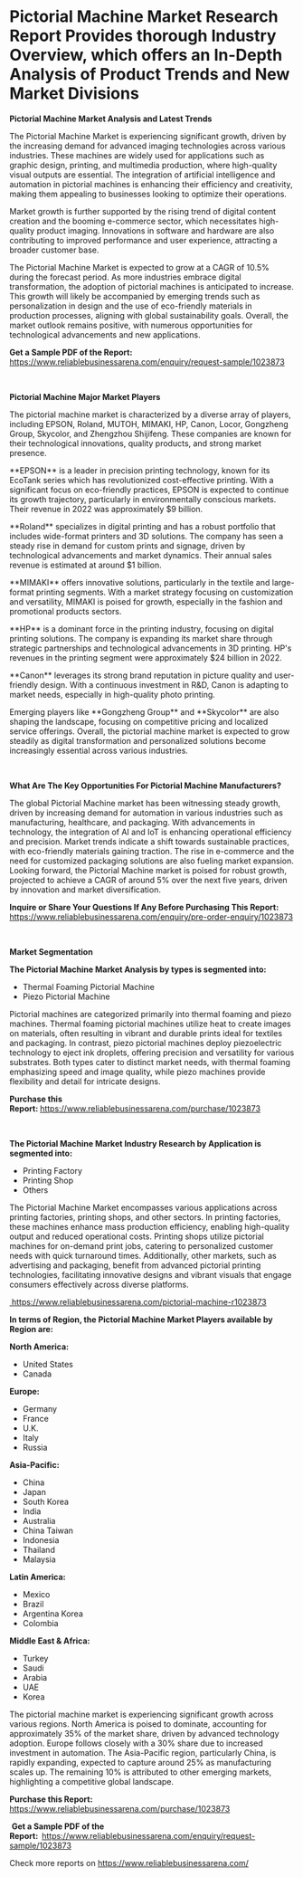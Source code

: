 <p><h1>Pictorial Machine Market Research Report Provides thorough Industry Overview, which offers an In-Depth Analysis of Product Trends and New Market Divisions</h1></p><p><strong>Pictorial Machine Market Analysis and Latest Trends</strong></p>
<p><p>The Pictorial Machine Market is experiencing significant growth, driven by the increasing demand for advanced imaging technologies across various industries. These machines are widely used for applications such as graphic design, printing, and multimedia production, where high-quality visual outputs are essential. The integration of artificial intelligence and automation in pictorial machines is enhancing their efficiency and creativity, making them appealing to businesses looking to optimize their operations.</p><p>Market growth is further supported by the rising trend of digital content creation and the booming e-commerce sector, which necessitates high-quality product imaging. Innovations in software and hardware are also contributing to improved performance and user experience, attracting a broader customer base. </p><p>The Pictorial Machine Market is expected to grow at a CAGR of 10.5% during the forecast period. As more industries embrace digital transformation, the adoption of pictorial machines is anticipated to increase. This growth will likely be accompanied by emerging trends such as personalization in design and the use of eco-friendly materials in production processes, aligning with global sustainability goals. Overall, the market outlook remains positive, with numerous opportunities for technological advancements and new applications.</p></p>
<p><strong>Get a Sample PDF of the Report:&nbsp;</strong> <a href="https://www.reliablebusinessarena.com/enquiry/request-sample/1023873?utm_campaign=2805&utm_medium=2&utm_source=Github&utm_content=ia&utm_term=07032025&utm_id=pictorial-machine">https://www.reliablebusinessarena.com/enquiry/request-sample/1023873</a></p>
<p>&nbsp;</p>
<p><strong>Pictorial Machine Major Market Players</strong></p>
<p><p>The pictorial machine market is characterized by a diverse array of players, including EPSON, Roland, MUTOH, MIMAKI, HP, Canon, Locor, Gongzheng Group, Skycolor, and Zhengzhou Shijifeng. These companies are known for their technological innovations, quality products, and strong market presence.</p><p>**EPSON** is a leader in precision printing technology, known for its EcoTank series which has revolutionized cost-effective printing. With a significant focus on eco-friendly practices, EPSON is expected to continue its growth trajectory, particularly in environmentally conscious markets. Their revenue in 2022 was approximately $9 billion.</p><p>**Roland** specializes in digital printing and has a robust portfolio that includes wide-format printers and 3D solutions. The company has seen a steady rise in demand for custom prints and signage, driven by technological advancements and market dynamics. Their annual sales revenue is estimated at around $1 billion.</p><p>**MIMAKI** offers innovative solutions, particularly in the textile and large-format printing segments. With a market strategy focusing on customization and versatility, MIMAKI is poised for growth, especially in the fashion and promotional products sectors. </p><p>**HP** is a dominant force in the printing industry, focusing on digital printing solutions. The company is expanding its market share through strategic partnerships and technological advancements in 3D printing. HP's revenues in the printing segment were approximately $24 billion in 2022.</p><p>**Canon** leverages its strong brand reputation in picture quality and user-friendly design. With a continuous investment in R&D, Canon is adapting to market needs, especially in high-quality photo printing.</p><p>Emerging players like **Gongzheng Group** and **Skycolor** are also shaping the landscape, focusing on competitive pricing and localized service offerings. Overall, the pictorial machine market is expected to grow steadily as digital transformation and personalized solutions become increasingly essential across various industries.</p></p>
<p>&nbsp;</p>
<p><strong>What Are The Key Opportunities For Pictorial Machine Manufacturers?</strong></p>
<p><p>The global Pictorial Machine market has been witnessing steady growth, driven by increasing demand for automation in various industries such as manufacturing, healthcare, and packaging. With advancements in technology, the integration of AI and IoT is enhancing operational efficiency and precision. Market trends indicate a shift towards sustainable practices, with eco-friendly materials gaining traction. The rise in e-commerce and the need for customized packaging solutions are also fueling market expansion. Looking forward, the Pictorial Machine market is poised for robust growth, projected to achieve a CAGR of around 5% over the next five years, driven by innovation and market diversification.</p></p>
<p><strong>Inquire or Share Your Questions If Any Before Purchasing This Report:</strong> <a href="https://www.reliablebusinessarena.com/enquiry/pre-order-enquiry/1023873?utm_campaign=2805&utm_medium=2&utm_source=Github&utm_content=ia&utm_term=07032025&utm_id=pictorial-machine">https://www.reliablebusinessarena.com/enquiry/pre-order-enquiry/1023873</a></p>
<p>&nbsp;</p>
<p><strong>Market Segmentation</strong></p>
<p><strong>The Pictorial Machine Market Analysis by types is segmented into:</strong></p>
<p><ul><li>Thermal Foaming Pictorial Machine</li><li>Piezo Pictorial Machine</li></ul></p>
<p><p>Pictorial machines are categorized primarily into thermal foaming and piezo machines. Thermal foaming pictorial machines utilize heat to create images on materials, often resulting in vibrant and durable prints ideal for textiles and packaging. In contrast, piezo pictorial machines deploy piezoelectric technology to eject ink droplets, offering precision and versatility for various substrates. Both types cater to distinct market needs, with thermal foaming emphasizing speed and image quality, while piezo machines provide flexibility and detail for intricate designs.</p></p>
<p><strong>Purchase this Report:&nbsp;</strong><a href="https://www.reliablebusinessarena.com/purchase/1023873?utm_campaign=2805&utm_medium=2&utm_source=Github&utm_content=ia&utm_term=07032025&utm_id=pictorial-machine">https://www.reliablebusinessarena.com/purchase/1023873</a></p>
<p>&nbsp;</p>
<p><strong>The Pictorial Machine Market Industry Research by Application is segmented into:</strong></p>
<p><ul><li>Printing Factory</li><li>Printing Shop</li><li>Others</li></ul></p>
<p><p>The Pictorial Machine Market encompasses various applications across printing factories, printing shops, and other sectors. In printing factories, these machines enhance mass production efficiency, enabling high-quality output and reduced operational costs. Printing shops utilize pictorial machines for on-demand print jobs, catering to personalized customer needs with quick turnaround times. Additionally, other markets, such as advertising and packaging, benefit from advanced pictorial printing technologies, facilitating innovative designs and vibrant visuals that engage consumers effectively across diverse platforms.</p></p>
<p><a href="https://www.reliablebusinessarena.com/pictorial-machine-r1023873?utm_campaign=2805&utm_medium=2&utm_source=Github&utm_content=ia&utm_term=07032025&utm_id=pictorial-machine">&nbsp;https://www.reliablebusinessarena.com/pictorial-machine-r1023873</a></p>
<p><strong>In terms of Region, the Pictorial Machine Market Players available by Region are:</strong></p>
<p>
    <p> <strong> North America: </strong>
        <ul>
            <li>United States</li>
            <li>Canada</li>
        </ul>
        </p> 
    <p> <strong> Europe: </strong>
        <ul>
            <li>Germany</li>
            <li>France</li>
            <li>U.K.</li>
            <li>Italy</li>
            <li>Russia</li>
        </ul>
        </p> 
    <p> <strong> Asia-Pacific: </strong>
        <ul>
            <li>China</li>
            <li>Japan</li>
            <li>South Korea</li>
            <li>India</li>
            <li>Australia</li>
            <li>China Taiwan</li>
            <li>Indonesia</li>
            <li>Thailand</li>
            <li>Malaysia</li>
        </ul>
        </p> 
    <p> <strong> Latin America: </strong>
        <ul>
            <li>Mexico</li>
            <li>Brazil</li>
            <li>Argentina Korea</li>
            <li>Colombia</li>
        </ul>
        </p> 
    <p> <strong> Middle East & Africa: </strong>
        <ul>
            <li>Turkey</li>
            <li>Saudi</li>
            <li>Arabia</li>
            <li>UAE</li>
            <li>Korea</li>
        </ul>
    </p>
    </p>
<p><p>The pictorial machine market is experiencing significant growth across various regions. North America is poised to dominate, accounting for approximately 35% of the market share, driven by advanced technology adoption. Europe follows closely with a 30% share due to increased investment in automation. The Asia-Pacific region, particularly China, is rapidly expanding, expected to capture around 25% as manufacturing scales up. The remaining 10% is attributed to other emerging markets, highlighting a competitive global landscape.</p></p>
<p><strong>Purchase this Report: </strong><a href="https://www.reliablebusinessarena.com/purchase/1023873?utm_campaign=2805&utm_medium=2&utm_source=Github&utm_content=ia&utm_term=07032025&utm_id=pictorial-machine">https://www.reliablebusinessarena.com/purchase/1023873</a></p>
<p>&nbsp;<strong>Get a Sample PDF of the Report:&nbsp;&nbsp;</strong><a href="https://www.reliablebusinessarena.com/enquiry/request-sample/1023873?utm_campaign=2805&utm_medium=2&utm_source=Github&utm_content=ia&utm_term=07032025&utm_id=pictorial-machine">https://www.reliablebusinessarena.com/enquiry/request-sample/1023873</a></p>
<p><strong></strong></p>
<p>Check more reports on <a href="https://www.reliablebusinessarena.com/?utm_campaign=2805&utm_medium=2&utm_source=Github&utm_content=ia&utm_term=07032025&utm_id=pictorial-machine">https://www.reliablebusinessarena.com/</a></p>